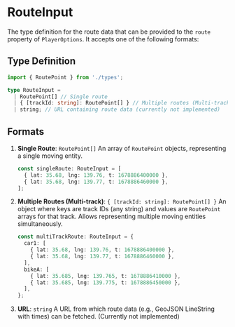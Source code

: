 # RouteInput

The type definition for the route data that can be provided to the `route` property of `PlayerOptions`. It accepts one of the following formats:

## Type Definition

```typescript
import { RoutePoint } from './types';

type RouteInput =
  | RoutePoint[] // Single route
  | { [trackId: string]: RoutePoint[] } // Multiple routes (Multi-track)
  | string; // URL containing route data (currently not implemented)
```

## Formats

1.  **Single Route**: `RoutePoint[]`
    An array of `RoutePoint` objects, representing a single moving entity.
    ```typescript
    const singleRoute: RouteInput = [
      { lat: 35.68, lng: 139.76, t: 1678886400000 },
      { lat: 35.68, lng: 139.77, t: 1678886460000 },
    ];
    ```

2.  **Multiple Routes (Multi-track)**: `{ [trackId: string]: RoutePoint[] }`
    An object where keys are track IDs (any string) and values are `RoutePoint` arrays for that track. Allows representing multiple moving entities simultaneously.
    ```typescript
    const multiTrackRoute: RouteInput = {
      car1: [
        { lat: 35.68, lng: 139.76, t: 1678886400000 },
        { lat: 35.68, lng: 139.77, t: 1678886460000 },
      ],
      bikeA: [
        { lat: 35.685, lng: 139.765, t: 1678886410000 },
        { lat: 35.685, lng: 139.775, t: 1678886450000 },
      ],
    };
    ```

3.  **URL**: `string`
    A URL from which route data (e.g., GeoJSON LineString with times) can be fetched. (Currently not implemented) 